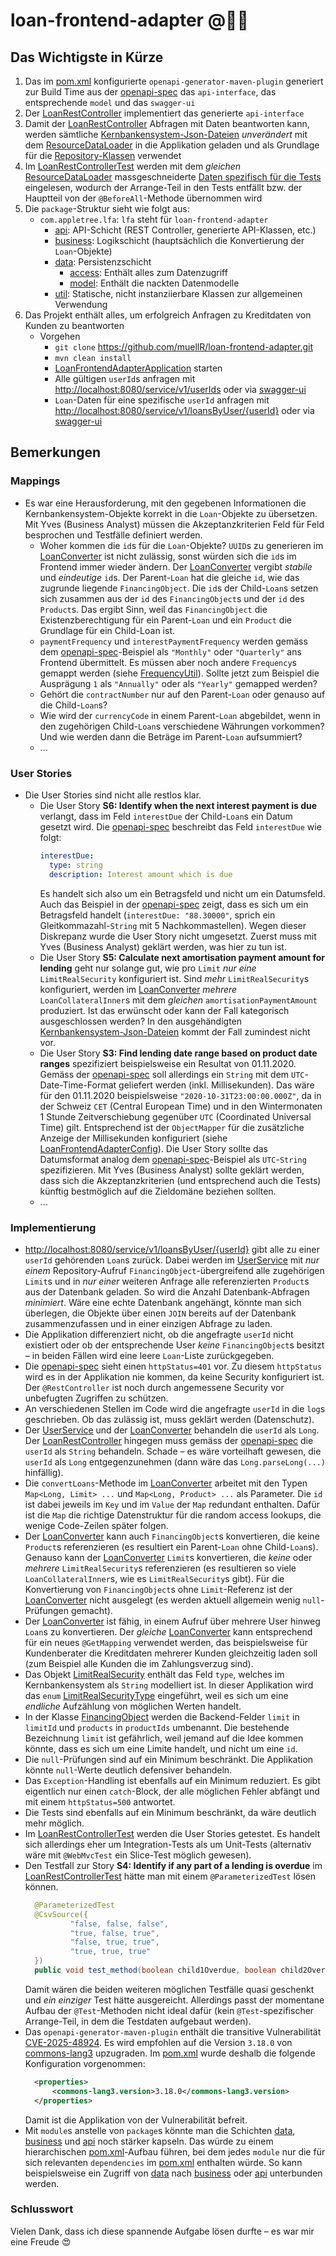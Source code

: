 # loan-frontend-adapter @🍎🌳

## Das Wichtigste in Kürze
1. Das im [pom.xml](pom.xml) konfigurierte `openapi-generator-maven-plugin` generiert zur Build Time aus der [openapi-spec](src/main/resources/spec/20231210_OutboundIntegrationAPI_LoansService.yaml) das `api-interface`, das entsprechende `model` und das `swagger-ui`
2. Der [LoanRestController](src/main/java/com/appletree/lfa/api/LoanRestController.java) implementiert das generierte `api-interface`
3. Damit der [LoanRestController](src/main/java/com/appletree/lfa/api/LoanRestController.java) Abfragen mit Daten beantworten kann, werden sämtliche [Kernbankensystem-Json-Dateien](src/main/resources/data) _unverändert_ mit dem [ResourceDataLoader](src/main/java/com/appletree/lfa/data/access/ResourceDataLoader.java) in die Applikation geladen und als Grundlage für die [Repository-Klassen](src/main/java/com/appletree/lfa/data/access/repo) verwendet
4. Im [LoanRestControllerTest](src/test/java/com/appletree/lfa/api/LoanRestControllerTest.java) werden mit dem _gleichen_ [ResourceDataLoader](src/main/java/com/appletree/lfa/data/access/ResourceDataLoader.java) massgeschneiderte [Daten spezifisch für die Tests](src/test/resources/data) eingelesen, wodurch der Arrange-Teil in den Tests entfällt bzw. der Hauptteil von der `@BeforeAll`-Methode übernommen wird
5. Die `package`-Struktur sieht wie folgt aus:
    - `com.appletree.lfa`: `lfa` steht für `loan-frontend-adapter`
        - [api](src/main/java/com/appletree/lfa/api): API-Schicht (REST Controller, generierte API-Klassen, etc.)
        - [business](src/main/java/com/appletree/lfa/business): Logikschicht (hauptsächlich die Konvertierung der `Loan`-Objekte)
        - [data](src/main/java/com/appletree/lfa/data): Persistenzschicht
            - [access](src/main/java/com/appletree/lfa/data/access): Enthält alles zum Datenzugriff
            - [model](src/main/java/com/appletree/lfa/data/model): Enthält die nackten Datenmodelle
        - [util](src/main/java/com/appletree/lfa/util): Statische, nicht instanziierbare Klassen zur allgemeinen Verwendung
6. Das Projekt enthält alles, um erfolgreich Anfragen zu Kreditdaten von Kunden zu beantworten
    - Vorgehen
        - `git clone` https://github.com/muellR/loan-frontend-adapter.git
        - `mvn clean install`
        - [LoanFrontendAdapterApplication](src/main/java/com/appletree/lfa/LoanFrontendAdapterApplication.java) starten
        - Alle gültigen `userId`s anfragen mit [http://localhost:8080/service/v1/userIds](http://localhost:8080/service/v1/userIds) oder via [swagger-ui](http://localhost:8080/swagger-ui/index.html)
        - `Loan`-Daten für eine spezifische `userId` anfragen mit [http://localhost:8080/service/v1/loansByUser/{userId}](http://localhost:8080/service/v1/loansByUser/11110001) oder via [swagger-ui](http://localhost:8080/swagger-ui/index.html)

## Bemerkungen
### Mappings
- Es war eine Herausforderung, mit den gegebenen Informationen die Kernbankensystem-Objekte korrekt in die `Loan`-Objekte zu übersetzen. Mit Yves (Business Analyst) müssen die Akzeptanzkriterien Feld für Feld besprochen und Testfälle definiert werden.
    - Woher kommen die `id`s für die `Loan`-Objekte? `UUID`s zu generieren im [LoanConverter](src/main/java/com/appletree/lfa/business/convert/LoanConverter.java) ist nicht zulässig, sonst würden sich die `id`s im Frontend immer wieder ändern. Der [LoanConverter](src/main/java/com/appletree/lfa/business/convert/LoanConverter.java) vergibt _stabile_ und _eindeutige_ `id`s. Der Parent-`Loan` hat die gleiche `id`, wie das zugrunde liegende `FinancingObject`. Die `id`s der Child-`Loan`s setzen sich zusammen aus der `id` des `FinancingObject`s und der `id` des `Product`s. Das ergibt Sinn, weil das `FinancingObject` die Existenzberechtigung für ein Parent-`Loan` und ein `Product` die Grundlage für ein Child-Loan ist.
    - `paymentFrequency` und `interestPaymentFrequency` werden gemäss dem [openapi-spec](src/main/resources/spec/20231210_OutboundIntegrationAPI_LoansService.yaml)-Beispiel als `"Monthly"` oder `"Quarterly"` ans Frontend übermittelt. Es müssen aber noch andere `Frequency`s gemappt werden (siehe [FrequencyUtil](src/main/java/com/appletree/lfa/util/FrequencyUtil.java)). Sollte jetzt zum Beispiel die Ausprägung `1` als `"Annually"` oder als `"Yearly"` gemapped werden?
    - Gehört die `contractNumber` nur auf den Parent-`Loan` oder genauso auf die Child-`Loan`s?
    - Wie wird der `currencyCode` in einem Parent-`Loan` abgebildet, wenn in den zugehörigen Child-`Loan`s verschiedene Währungen vorkommen? Und wie werden dann die Beträge im Parent-`Loan` aufsummiert?
    - ...

### User Stories
- Die User Stories sind nicht alle restlos klar.
    - Die User Story **S6: Identify when the next interest payment is due** verlangt, dass im Feld `interestDue` der Child-`Loan`s ein Datum gesetzt wird. Die [openapi-spec](src/main/resources/spec/20231210_OutboundIntegrationAPI_LoansService.yaml) beschreibt das Feld `interestDue` wie folgt:
      ``` yaml
      interestDue:
        type: string
        description: Interest amount which is due
      ```
      Es handelt sich also um ein Betragsfeld und nicht um ein Datumsfeld. Auch das Beispiel in der [openapi-spec](src/main/resources/spec/20231210_OutboundIntegrationAPI_LoansService.yaml) zeigt, dass es sich um ein Betragsfeld handelt (`interestDue: "88.30000"`, sprich ein Gleitkommazahl-`String` mit 5 Nachkommastellen). Wegen dieser Diskrepanz wurde die User Story nicht umgesetzt. Zuerst muss mit Yves (Business Analyst) geklärt werden, was hier zu tun ist.
    - Die User Story **S5: Calculate next amortisation payment amount for lending** geht nur solange gut, wie pro `Limit` _nur eine_ `LimitRealSecurity` konfiguriert ist. Sind _mehr_ `LimitRealSecurity`s konfiguriert, werden im [LoanConverter](src/main/java/com/appletree/lfa/business/convert/LoanConverter.java) _mehrere_ `LoanCollateralInner`s mit dem _gleichen_ `amortisationPaymentAmount` produziert. Ist das erwünscht oder kann der Fall kategorisch ausgeschlossen werden? In den ausgehändigten [Kernbankensystem-Json-Dateien](src/main/resources/data) kommt der Fall zumindest nicht vor.
    - Die User Story **S3: Find lending date range based on product date ranges** spezifiziert beispielsweise ein Resultat von 01.11.2020. Gemäss der [openapi-spec](src/main/resources/spec/20231210_OutboundIntegrationAPI_LoansService.yaml) soll allerdings ein `String` mit dem `UTC`-Date-Time-Format geliefert werden (inkl. Millisekunden). Das wäre für den 01.11.2020 beispielsweise `"2020-10-31T23:00:00.000Z"`, da in der Schweiz `CET` (Central European Time) und in den Wintermonaten 1 Stunde Zeitverschiebung gegenüber `UTC` (Coordinated Universal Time) gilt. Entsprechend ist der `ObjectMapper` für die zusätzliche Anzeige der Millisekunden konfiguriert (siehe [LoanFrontendAdapterConfig](src/main/java/com/appletree/lfa/LoanFrontendAdapterConfig.java)). Die User Story sollte das Datumsformat analog dem [openapi-spec](src/main/resources/spec/20231210_OutboundIntegrationAPI_LoansService.yaml)-Beispiel als `UTC`-`String` spezifizieren. Mit Yves (Business Analyst) sollte geklärt werden, dass sich die Akzeptanzkriterien (und entsprechend auch die Tests) künftig bestmöglich auf die Zieldomäne beziehen sollten.
    - ...

### Implementierung
- [http://localhost:8080/service/v1/loansByUser/{userId}](http://localhost:8080/service/v1/loansByUser/11110001) gibt alle zu einer `userId` gehörenden `Loan`s zurück. Dabei werden im [UserService](src/main/java/com/appletree/lfa/business/UserService.java) mit _nur einem_ Repository-Aufruf `FinancingObject`-übergreifend alle zugehörigen `Limit`s und in _nur einer_ weiteren Anfrage alle referenzierten `Product`s aus der Datenbank geladen. So wird die Anzahl Datenbank-Abfragen _minimiert_. Wäre eine echte Datenbank angehängt, könnte man sich überlegen, die Objekte über einen `JOIN` bereits auf der Datenbank zusammenzufassen und in einer einzigen Abfrage zu laden.
- Die Applikation differenziert nicht, ob die angefragte `userId` nicht existiert oder ob der entsprechende User _keine_ `FinancingObject`s besitzt – in beiden Fällen wird eine leere `Loan`-Liste zurückgegeben.
- Die [openapi-spec](src/main/resources/spec/20231210_OutboundIntegrationAPI_LoansService.yaml) sieht einen `httpStatus=401` vor. Zu diesem `httpStatus` wird es in der Applikation nie kommen, da keine Security konfiguriert ist. Der `@RestController` ist noch durch angemessene Security vor unbefugten Zugriffen zu schützen.
- An verschiedenen Stellen im Code wird die angefragte `userId` in die `log`s geschrieben. Ob das zulässig ist, muss geklärt werden (Datenschutz).
- Der [UserService](src/main/java/com/appletree/lfa/business/UserService.java) und der [LoanConverter](src/main/java/com/appletree/lfa/business/convert/LoanConverter.java) behandeln die `userId` als `Long`. Der [LoanRestController](src/main/java/com/appletree/lfa/api/LoanRestController.java) hingegen muss gemäss der [openapi-spec](src/main/resources/spec/20231210_OutboundIntegrationAPI_LoansService.yaml) die `userId` als `String` behandeln. Schade – es wäre vorteilhaft gewesen, die `userId` als `Long` entgegenzunehmen (dann wäre das `Long.parseLong(...)` hinfällig).
- Die `convertLoans`-Methode im [LoanConverter](src/main/java/com/appletree/lfa/business/convert/LoanConverter.java) arbeitet mit den Typen `Map<Long, Limit> ...` und `Map<Long, Product> ...` als Parameter. Die `id` ist dabei jeweils im `Key` und im `Value` der `Map` redundant enthalten. Dafür ist die `Map` die richtige Datenstruktur für die random access lookups, die wenige Code-Zeilen später folgen.
- Der [LoanConverter](src/main/java/com/appletree/lfa/business/convert/LoanConverter.java) kann auch `FinancingObject`s konvertieren, die keine `Product`s referenzieren (es resultiert ein Parent-`Loan` ohne Child-`Loan`s). Genauso kann der [LoanConverter](src/main/java/com/appletree/lfa/business/convert/LoanConverter.java) `Limit`s konvertieren, die _keine_ oder _mehrere_ `LimitRealSecurity`s referenzieren (es resultieren so viele `LoanCollateralInner`s, wie es `LimitRealSecurity`s gibt). Für die Konvertierung von `FinancingObject`s ohne `Limit`-Referenz ist der [LoanConverter](src/main/java/com/appletree/lfa/business/convert/LoanConverter.java) nicht ausgelegt (es werden aktuell allgemein wenig `null`-Prüfungen gemacht).
- Der [LoanConverter](src/main/java/com/appletree/lfa/business/convert/LoanConverter.java) ist fähig, in einem Aufruf über mehrere User hinweg `Loan`s zu konvertieren. Der _gleiche_ [LoanConverter](src/main/java/com/appletree/lfa/business/convert/LoanConverter.java) kann entsprechend für ein neues `@GetMapping` verwendet werden, das beispielsweise für Kundenberater die Kreditdaten mehrerer Kunden gleichzeitig laden soll (zum Beispiel alle Kunden die im Zahlungsverzug sind).
- Das Objekt [LimitRealSecurity](src/main/java/com/appletree/lfa/data/model/limit/LimitRealSecurity.java) enthält das Feld `type`, welches im Kernbankensystem als `String` modelliert ist. In dieser Applikation wird das `enum` [LimitRealSecurityType](src/main/java/com/appletree/lfa/data/model/limit/LimitRealSecurityType.java) eingeführt, weil es sich um eine _endliche_ Aufzählung von möglichen Werten handelt.
- In der Klasse [FinancingObject](src/main/java/com/appletree/lfa/data/model/financingobject/FinancingObject.java) werden die Backend-Felder `limit` in `limitId` und `products` in `productIds` umbenannt. Die bestehende Bezeichnung `limit` ist gefährlich, weil jemand auf die Idee kommen könnte, dass es sich um eine Limite handelt, und nicht um eine `id`.
- Die `null`-Prüfungen sind auf ein Minimum beschränkt. Die Applikation könnte `null`-Werte deutlich defensiver behandeln.
- Das `Exception`-Handling ist ebenfalls auf ein Minimum reduziert. Es gibt eigentlich nur einen `catch`-Block, der alle möglichen Fehler abfängt und mit einem `httpStatus=500` antwortet.
- Die Tests sind ebenfalls auf ein Minimum beschränkt, da wäre deutlich mehr möglich.
- Im [LoanRestControllerTest](src/test/java/com/appletree/lfa/api/LoanRestControllerTest.java) werden die User Stories getestet. Es handelt sich allerdings eher um Integration-Tests als um Unit-Tests (alternativ wäre mit `@WebMvcTest` ein Slice-Test möglich gewesen).
- Den Testfall zur Story **S4: Identify if any part of a lending is overdue** im [LoanRestControllerTest](src/test/java/com/appletree/lfa/api/LoanRestControllerTest.java) hätte man mit einem `@ParameterizedTest` lösen können.
  ``` java
    @ParameterizedTest
    @CsvSource({
            "false, false, false",
            "true, false, true",
            "false, true, true",
            "true, true, true"
    })
    public void test_method(boolean child1Overdue, boolean child2Overdue, boolean expectedParentOverdue) {}
    ```
  Damit wären die beiden weiteren möglichen Testfälle quasi geschenkt und _ein einziger_ Test hätte ausgereicht. Allerdings passt der momentane Aufbau der `@Test`-Methoden nicht ideal dafür (kein `@Test`-spezifischer Arrange-Teil, in dem die Testdaten aufgebaut werden).
- Das `openapi-generator-maven-plugin` enthält die transitive Vulnerabilität [CVE-2025-48924](https://nvd.nist.gov/vuln/detail/CVE-2025-48924). Es wird empfohlen auf die Version `3.18.0` von [commons-lang3](https://mvnrepository.com/artifact/org.apache.commons/commons-lang3) upzugraden. Im [pom.xml](pom.xml) wurde deshalb die folgende Konfiguration vorgenommen:
  ``` xml
    <properties>
        <commons-lang3.version>3.18.0</commons-lang3.version>
    </properties>
  ```
  Damit ist die Applikation von der Vulnerabilität befreit.
- Mit `module`s anstelle von `package`s könnte man die Schichten [data](src/main/java/com/appletree/lfa/data), [business](src/main/java/com/appletree/lfa/business) und [api](src/main/java/com/appletree/lfa/api) noch stärker kapseln. Das würde zu einem hierarchischen [pom.xml](pom.xml)-Aufbau führen, bei dem jedes `module` nur die für sich relevanten `dependencies` im [pom.xml](pom.xml) enthalten würde. So kann beispielsweise ein Zugriff von [data](src/main/java/com/appletree/lfa/data) nach [business](src/main/java/com/appletree/lfa/business) oder [api](src/main/java/com/appletree/lfa/api) unterbunden werden.

### Schlusswort
Vielen Dank, dass ich diese spannende Aufgabe lösen durfte – es war mir eine Freude 😍


